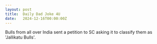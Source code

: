 ```yaml
---
layout: post
title:  Daily Dad Joke 4U
date:   2024-12-16T00:00:00Z
---
```

Bulls from all over India sent a petition to SC asking it to classify them as 'Jallikatu Bulls'.
